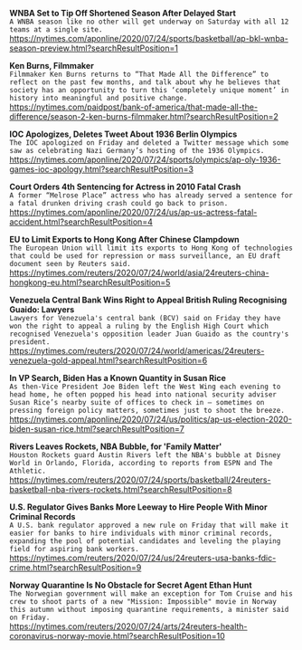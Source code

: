 **WNBA Set to Tip Off Shortened Season After Delayed Start**\
`A WNBA season like no other will get underway on Saturday with all 12 teams at a single site.`\
https://nytimes.com/aponline/2020/07/24/sports/basketball/ap-bkl-wnba-season-preview.html?searchResultPosition=1

**Ken Burns, Filmmaker**\
`Filmmaker Ken Burns returns to “That Made All the Difference” to reflect on the past few months, and talk about why he believes that society has an opportunity to turn this ‘completely unique moment’ in history into meaningful and positive change.`\
https://nytimes.com/paidpost/bank-of-america/that-made-all-the-difference/season-2-ken-burns-filmmaker.html?searchResultPosition=2

**IOC Apologizes, Deletes Tweet About 1936 Berlin Olympics**\
`The IOC apologized on Friday and deleted a Twitter message which some saw as celebrating Nazi Germany’s hosting of the 1936 Olympics.`\
https://nytimes.com/aponline/2020/07/24/sports/olympics/ap-oly-1936-games-ioc-apology.html?searchResultPosition=3

**Court Orders 4th Sentencing for Actress in 2010 Fatal Crash**\
`A former “Melrose Place” actress who has already served a sentence for a fatal drunken driving crash could go back to prison. `\
https://nytimes.com/aponline/2020/07/24/us/ap-us-actress-fatal-accident.html?searchResultPosition=4

**EU to Limit Exports to Hong Kong After Chinese Clampdown**\
`The European Union will limit its exports to Hong Kong of technologies that could be used for repression or mass surveillance, an EU draft document seen by Reuters said.`\
https://nytimes.com/reuters/2020/07/24/world/asia/24reuters-china-hongkong-eu.html?searchResultPosition=5

**Venezuela Central Bank Wins Right to Appeal British Ruling Recognising Guaido: Lawyers**\
`Lawyers for Venezuela's central bank (BCV) said on Friday they have won the right to appeal a ruling by the English High Court which recognised Venezuela's opposition leader Juan Guaido as the country's president. `\
https://nytimes.com/reuters/2020/07/24/world/americas/24reuters-venezuela-gold-appeal.html?searchResultPosition=6

**In VP Search, Biden Has a Known Quantity in Susan Rice**\
`As then-Vice President Joe Biden left the West Wing each evening to head home, he often popped his head into national security adviser Susan Rice’s nearby suite of offices to check in — sometimes on pressing foreign policy matters, sometimes just to shoot the breeze. `\
https://nytimes.com/aponline/2020/07/24/us/politics/ap-us-election-2020-biden-susan-rice.html?searchResultPosition=7

**Rivers Leaves Rockets, NBA Bubble, for 'Family Matter'**\
`Houston Rockets guard Austin Rivers left the NBA's bubble at Disney World in Orlando, Florida, according to reports from ESPN and The Athletic.`\
https://nytimes.com/reuters/2020/07/24/sports/basketball/24reuters-basketball-nba-rivers-rockets.html?searchResultPosition=8

**U.S. Regulator Gives Banks More Leeway to Hire People With Minor Criminal Records**\
`A U.S. bank regulator approved a new rule on Friday that will make it easier for banks to hire individuals with minor criminal records, expanding the pool of potential candidates and leveling the playing field for aspiring bank workers. `\
https://nytimes.com/reuters/2020/07/24/us/24reuters-usa-banks-fdic-crime.html?searchResultPosition=9

**Norway Quarantine Is No Obstacle for Secret Agent Ethan Hunt**\
`The Norwegian government will make an exception for Tom Cruise and his crew to shoot parts of a new "Mission: Impossible" movie in Norway this autumn without imposing quarantine requirements, a minister said on Friday.`\
https://nytimes.com/reuters/2020/07/24/arts/24reuters-health-coronavirus-norway-movie.html?searchResultPosition=10

